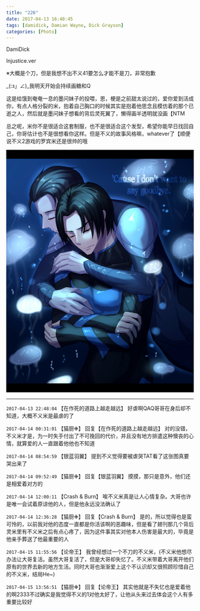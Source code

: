 ```yaml
---
title: "226"
date: 2017-04-13 16:48:45
tags: [damidick, Damian Wayne, Dick Grayson]
categories: [Photo]
---
```


<p>DamiDick</p> 
<p>Injustice.ver<br /></p> 
<p>※大概是个刀，但是我想不出不义41要怎么才能不是刀，非常抱歉</p> 
<p>_(:з」∠)_我明天开始会持续画糖和Q</p> 
<p>这是给饿到奄奄一息的墨问妹子的投喂，恩，梗是之前甜太说过的，爱你爱到活成你，有点人格分裂的米，抱着自己胸口的时候其实是抱着他思念且模仿着的那个已逝之人，然后就是墨问妹子想看的背后灵死翼了，懒得画半透明就没画【NTM</p> 
<p>总之呢，米你不是很适合这套制服，也不是很适合这个发型，希望你能早日找回自己，你哥估计也不是很想看你这样。但是不义的故事风格嘛，whatever了【顺便说不义2游戏的罗宾米还是很帅的哦</p>

![](https://raw.githubusercontent.com/alicewish/meowchain247/master/img_cVZNdzJtQk9JV2VoWmt2SGU2RzJGRWJjYUkzSkVaZ3RpMTRNMnBjOWJmempqQkFEcWlyaS93PT0.jpg)

---

`2017-04-13 22:48:04` 【在作死的道路上越走越远】 好虐啊QAQ哥哥在身后却不知道，大概不义米是最虐的了

`2017-04-14 00:31:01` 【猫厨✙】 回复【在作死的道路上越走越远】 对的没错，不义米才是，为一时失手付出了不可挽回的代价，并且没有地方排遣这种懊丧的心情，就算爱的人一直跟着他他也不知道

`2017-04-14 08:54:59` 【银蓝羽翼】 提到不义觉得要被虐哭TAT看了这张图真要哭出来了

`2017-04-14 09:52:49` 【猫厨✙】 回复【银蓝羽翼】 摸摸，那只是意外，他们还是相爱着对方的

`2017-04-14 12:00:11` 【Crash & Burn】 唉不义米真是让人心情复杂。大哥也许是唯一会试着原谅他的人，但是他永远没法确认了

`2017-04-14 12:36:28` 【猫厨✙】 回复【Crash & Burn】 是的，所以觉得也是蛮可怜的，以前我对他的态度一直都是你活该啊的恶趣味，但是看了翅刊那几个背后灵米里有不义米之后有点心疼了，因为这件事其实对他本人伤害是最大的，毕竟是他亲手葬送了他最重要的人

`2017-04-15 11:55:56` 【论帝王】 我曾经想过一个不刀的不义米，(不义米他想尽办法让大哥复活。虽然大哥复活了，但是大哥却失忆了。不义米带着大哥离开他们原有的世界去新的地方生活。同时大哥也渐渐爱上这个不认识却又很照顾珍惜自己的不义米，结局He~)

`2017-04-15 13:56:51` 【猫厨✙】 回复【论帝王】 其实他就是不失忆也是爱着他的啊2333不过确实是我觉得不义的1对他太好了，让他从头来过去体会这个人有多重要比较好
